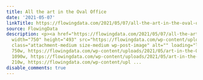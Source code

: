 ```yaml
---
title: All the art in the Oval Office
date: '2021-05-07'
linkTitle: https://flowingdata.com/2021/05/07/all-the-art-in-the-oval-office/
source: FlowingData
description: <p><a href="https://flowingdata.com/2021/05/07/all-the-art-in-the-oval-office/"><img
  width="750" height="493" src="https://flowingdata.com/wp-content/uploads/2021/05/art-in-the-Oval-Office-750x493.png"
  class="attachment-medium size-medium wp-post-image" alt="" loading="lazy" srcset="https://flowingdata.com/wp-content/uploads/2021/05/art-in-the-Oval-Office-750x493.png
  750w, https://flowingdata.com/wp-content/uploads/2021/05/art-in-the-Oval-Office-1090x717.png
  1090w, https://flowingdata.com/wp-content/uploads/2021/05/art-in-the-Oval-Office-210x138.png
  210w, https://flowingdata.com/wp-content/upl ...
disable_comments: true
---
```

<p><a href="https://flowingdata.com/2021/05/07/all-the-art-in-the-oval-office/"><img width="750" height="493" src="https://flowingdata.com/wp-content/uploads/2021/05/art-in-the-Oval-Office-750x493.png" class="attachment-medium size-medium wp-post-image" alt="" loading="lazy" srcset="https://flowingdata.com/wp-content/uploads/2021/05/art-in-the-Oval-Office-750x493.png 750w, https://flowingdata.com/wp-content/uploads/2021/05/art-in-the-Oval-Office-1090x717.png 1090w, https://flowingdata.com/wp-content/uploads/2021/05/art-in-the-Oval-Office-210x138.png 210w, https://flowingdata.com/wp-content/upl ...